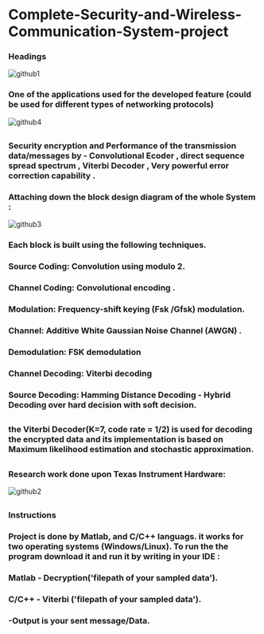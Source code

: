 # Complete-Security-and-Wireless-Communication-System-project


### Headings

![github1](https://user-images.githubusercontent.com/59331005/102697874-fbd0ba80-4241-11eb-98e2-c8acaf575c86.png)

### One of the applications used for the developed feature (could be used for different types of networking protocols)
![github4](https://user-images.githubusercontent.com/59331005/102697909-54a05300-4242-11eb-9535-8e68d5dbbc88.JPG)

##

### Security encryption and Performance of the transmission data/messages by - Convolutional Ecoder , direct sequence spread spectrum , Viterbi Decoder , Very powerful error correction capability .
### Attaching down the block design diagram of the whole System :
![github3](https://user-images.githubusercontent.com/59331005/102698153-ee1c3480-4243-11eb-825c-33ef9e33163a.JPG)

### Each block is built using the following techniques.

### Source Coding: Convolution using modulo 2.

### Channel Coding: Convolutional encoding .

### Modulation: Frequency-shift keying (Fsk /Gfsk) modulation.

### Channel: Additive White Gaussian Noise Channel (AWGN) .

### Demodulation: FSK demodulation

### Channel Decoding: Viterbi decoding

### Source Decoding: Hamming Distance Decoding - Hybrid Decoding over hard decision with soft decision.

##

### the Viterbi Decoder(K=7, code rate = 1/2) is used for decoding the encrypted data and its implementation is based on Maximum likelihood estimation and stochastic approximation.
##

### Research work done upon Texas Instrument Hardware:

![github2](https://user-images.githubusercontent.com/59331005/102698249-afd34500-4244-11eb-9ee2-09c849a173f4.JPG)



##



### Instructions
### Project is done by Matlab, and C/C++ languags. it works for two operating systems (Windows/Linux). To run the the program download it and run it by writing in your IDE :  
### Matlab - Decryption('filepath of your sampled data'). 
### C/C++ - Viterbi ('filepath of your sampled data').

### -Output is your sent message/Data.
